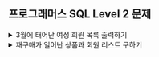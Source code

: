 ## 프로그래머스 SQL Level 2 문제

<details>
<summary>3월에 태어난 여성 회원 목록 출력하기</summary>

- https://school.programmers.co.kr/learn/courses/30/lessons/131120
```sql
SELECT      MEMBER_ID, MEMBER_NAME, GENDER, DATE_FORMAT(DATE_OF_BIRTH, '%Y-%m-%d') AS DATE_OF_BIRTH
FROM        MEMBER_PROFILE
WHERE       GENDER = 'W'
AND         MONTH(DATE_OF_BIRTH) = 3
AND         TLNO IS NOT NULL
ORDER BY    MEMBER_ID;
```
</details>


<details>
<summary>재구매가 일어난 상품과 회원 리스트 구하기</summary>

- https://school.programmers.co.kr/learn/courses/30/lessons/131536
```sql
SELECT      USER_ID, PRODUCT_ID
FROM        ONLINE_SALE
GROUP BY    USER_ID, PRODUCT_ID
HAVING      COUNT(*) > 1
ORDER BY    USER_ID, PRODUCT_ID DESC;
```
</details>